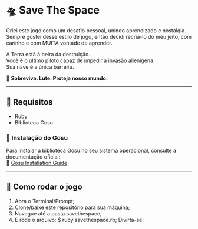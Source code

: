# 🛸 Save The Space  

Criei este jogo como um desafio pessoal, unindo aprendizado e nostalgia.  
Sempre gostei desse estilo de jogo, então decidi recriá-lo do meu jeito, com carinho e com MUITA vontade de aprender.  

A Terra está à beira da destruição.  
Você é o último piloto capaz de impedir a invasão alienígena.  
Sua nave é a única barreira.  

🚀 **Sobreviva. Lute. Proteja nosso mundo.**  

---

## 🔧 Requisitos  

- Ruby  
- Biblioteca Gosu  

### 📌 Instalação do Gosu  

Para instalar a biblioteca Gosu no seu sistema operacional, consulte a documentação oficial:  
🔗 [Gosu Installation Guide](https://github.com/gosu/gosu/wiki#installation)  

---

## 🚀 Como rodar o jogo  

1. Abra o Terminal/Prompt;
2. Clone/baixe este repositório para sua máquina;
3. Navegue até a pasta savethespace;
4. E rode o arquivo: $ ruby savethespace.rb;
Divirta-se!  

  
